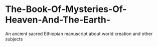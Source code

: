 # The-Book-Of-Mysteries-Of-Heaven-And-The-Earth-
An ancient sacred Ethiopian manuscript about world creation and other subjects

